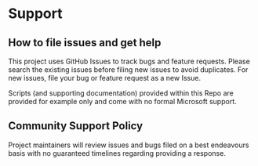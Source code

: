 # Support

## How to file issues and get help  

This project uses GitHub Issues to track bugs and feature requests. Please search the existing 
issues before filing new issues to avoid duplicates.  For new issues, file your bug or 
feature request as a new Issue.

Scripts (and supporting documentation) provided within this Repo are provided for example only and come with no formal Microsoft support.

## Community Support Policy  

Project maintainers will review issues and bugs filed on a best endeavours basis with no guaranteed timelines regarding providing a response.

